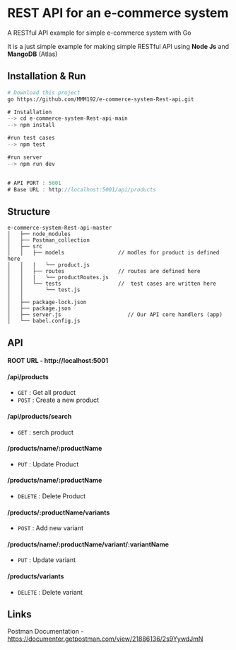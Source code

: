 #  REST API for an e-commerce system
A RESTful API example for simple  e-commerce system  with Go

It is a just simple  example for making simple RESTful API  using **Node Js**  and **MangoDB** (Atlas)

## Installation & Run
```bash
# Download this project
go https://github.com/MMM192/e-commerce-system-Rest-api.git
```


```go
# Installation
--> cd e-commerce-system-Rest-api-main
--> npm install

#run test cases
--> npm test

#run server
--> npm run dev


# API PORT : 5001
# Base URL : http://localhost:5001/api/products
```


## Structure
```
e-commerce-system-Rest-api-master
│   ├── node_modules
│   ├── Postman_collection
│   ├── src                        
│   │   ├── models                 // modles for product is defined here
│   │   |   └── product.js
│   │   ├── routes                 // routes are defined here 
│   │   |   └── productRoutes.js            
│   │   └── tests                  //  test cases are written here 
│   │       └── test.js              
│   │           
│   ├── package-lock.json
│   ├── package.json
│   ├── server.js                     // Our API core handlers (app)
│   └── babel.config.js       
```

## API 
#### ROOT URL - http://localhost:5001

#### /api/products
* `GET` : Get all product
* `POST` : Create a new product

#### /api/products/search
* `GET` : serch product 
 

#### /products/name/:productName
* `PUT` : Update Product
 
#### /products/name/:productName
* `DELETE` : Delete Product

#### /products/:productName/variants
* `POST` : Add new variant


#### /products/name/:productName/variant/:variantName
* `PUT` : Update variant

#### /products/variants
* `DELETE` : Delete variant

## Links
Postman Documentation  -  https://documenter.getpostman.com/view/21886136/2s9YywdJmN



 

